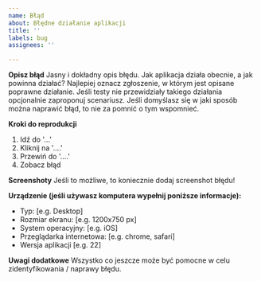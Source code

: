 ```yaml
---
name: Błąd
about: Błędne działanie aplikacji
title: ''
labels: bug
assignees: ''

---
```


**Opisz błąd**
Jasny i dokładny opis błędu. Jak aplikacja działa obecnie, a jak powinna działać? Najlepiej oznacz zgłoszenie, w którym jest opisane poprawne działanie. Jeśli testy nie przewidziały takiego działania opcjonalnie zaproponuj scenariusz. Jeśli domyślasz się w jaki sposób można naprawić błąd, to nie za pomnić o tym wspomnieć.

**Kroki do reprodukcji**
1. Idź do '...'
2. Kliknij na '....'
3. Przewiń do '....'
4. Zobacz błąd

**Screenshoty**
Jeśli to możliwe, to koniecznie dodaj screenshot błędu! 

**Urządzenie (jeśli używasz komputera wypełnij poniższe informacje):**
 - Typ: [e.g. Desktop]
 - Rozmiar ekranu: [e.g. 1200x750 px]
 - System operacyjny: [e.g. iOS]
 - Przeglądarka internetowa: [e.g. chrome, safari]
 - Wersja aplikacji [e.g. 22]

**Uwagi dodatkowe**
Wszystko co jeszcze może być pomocne w celu zidentyfikowania / naprawy błędu.
